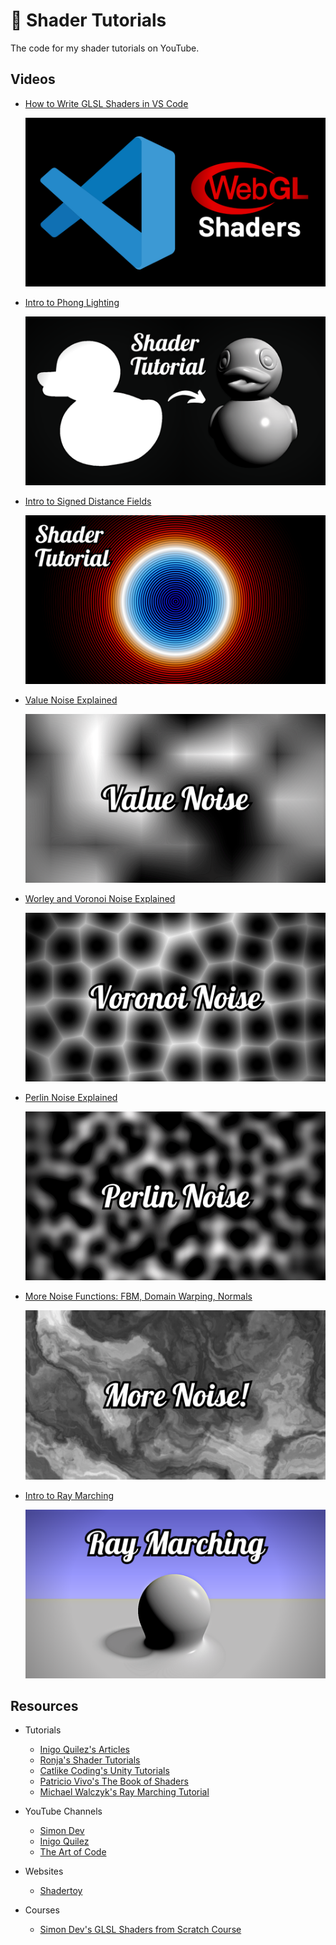 # 🎨 Shader Tutorials

The code for my shader tutorials on YouTube.

## Videos

- [How to Write GLSL Shaders in VS Code](https://www.youtube.com/watch?v=7UvpTTEE1Hs)

  <img src="/_thumbnails/glsl_00.png">

- [Intro to Phong Lighting](https://www.youtube.com/watch?v=LKXAIuCaKAQ)

  <img src="/_thumbnails/glsl_01.png">

- [Intro to Signed Distance Fields](https://www.youtube.com/watch?v=pEdlZ9W2Xs0)

  <img src="/_thumbnails/glsl_02.png">

- [Value Noise Explained](https://www.youtube.com/watch?v=KllOFoUnKhU)

  <img src="/_thumbnails/glsl_03.png">

- [Worley and Voronoi Noise Explained](https://www.youtube.com/watch?v=vcfIJ5Uu6Qw)

  <img src="/_thumbnails/glsl_04.png">

- [Perlin Noise Explained](https://www.youtube.com/watch?v=7fd331zsie0)

  <img src="/_thumbnails/glsl_05.png">

- [More Noise Functions: FBM, Domain Warping, Normals](https://www.youtube.com/watch?v=cWiLGZPwXCs)

  <img src="/_thumbnails/glsl_06.png">

- [Intro to Ray Marching](https://www.youtube.com/watch?v=TSAIR03FPfY)

  <img src="/_thumbnails/glsl_07.png">

## Resources

- Tutorials

  - [Inigo Quilez's Articles](https://iquilezles.org/articles/)
  - [Ronja's Shader Tutorials](https://ronja-tutorials.com/)
  - [Catlike Coding's Unity Tutorials](https://catlikecoding.com/unity/tutorials/)
  - [Patricio Vivo's The Book of Shaders](https://thebookofshaders.com/)
  - [Michael Walczyk's Ray Marching Tutorial](https://michaelwalczyk.com/blog-ray-marching.html)

- YouTube Channels

  - [Simon Dev](https://www.youtube.com/@simondev758)
  - [Inigo Quilez](https://www.youtube.com/@InigoQuilez)
  - [The Art of Code](https://www.youtube.com/@TheArtofCodeIsCool)

- Websites

  - [Shadertoy](https://www.shadertoy.com/)

- Courses

  - [Simon Dev's GLSL Shaders from Scratch Course](https://simondev.teachable.com/)
